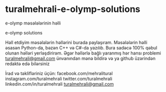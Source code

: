 # turalmehrali-e-olymp-solutions

e-olymp məsələlərinin həlli

e-olymp solutions

Həll etdiyim məsələlərin həllərini burada paylaşıram. Məsələlərin həlli əsasən Python-da, bəzən C++ və C#-da yazılıb. Bura sadəcə 100%
qəbul olunan həlləri yerləşdirirəm. Əgər həllərlə bağlı yaranmış hər hansı problemi turalmehrali@gmail.com ünvanından mənə bildirə və ya
github üzərindən redaktə edə bilərsiniz

İrad və təklifləriniz üçün:
facebook.com/mehralitural
instagram.com/turalmehrali
twitter.com/turalmehrali
linkedin.com/in/turalmehrali
turalmehrali@gmail.com

